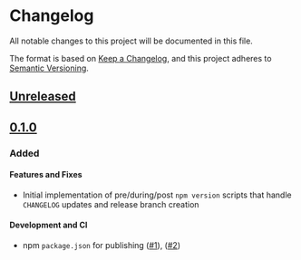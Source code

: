 # Changelog

All notable changes to this project will be documented in this file.

The format is based on [Keep a Changelog](https://keepachangelog.com/en/1.0.0/),
and this project adheres to [Semantic Versioning](https://semver.org/spec/v2.0.0.html).

## [Unreleased]

## [0.1.0]

### Added

#### Features and Fixes

-   Initial implementation of pre/during/post `npm version` scripts that handle
    `CHANGELOG` updates and release branch creation

#### Development and CI

-   npm `package.json` for publishing ([#1]), ([#2])

[#1]: https://github.com/jarrodldavis/npm-version-scripts/pull/1

[#2]: https://github.com/jarrodldavis/npm-version-scripts/pull/2

[Unreleased]: https://github.com/jarrodldavis/npm-version-scripts/compare/v0.1.0...HEAD

[0.1.0]: https://github.com/jarrodldavis/npm-version-scripts/compare/v0.0.1...v0.1.0
